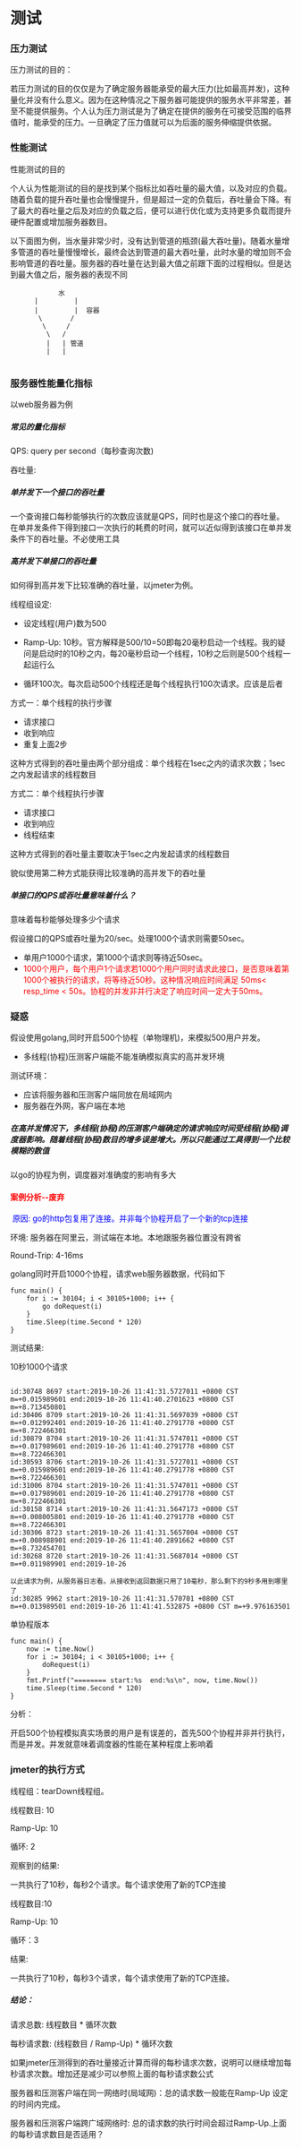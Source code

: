 # 测试

### 压力测试

压力测试的目的：

若压力测试的目的仅仅是为了确定服务器能承受的最大压力(比如最高并发)，这种量化并没有什么意义。因为在这种情况之下服务器可能提供的服务水平非常差，甚至不能提供服务。个人认为压力测试是为了确定在提供的服务在可接受范围的临界值时，能承受的压力。一旦确定了压力值就可以为后面的服务伸缩提供依据。



### 性能测试

性能测试的目的

个人认为性能测试的目的是找到某个指标比如吞吐量的最大值，以及对应的负载。随着负载的提升吞吐量也会慢慢提升，但是超过一定的负载后，吞吐量会下降。有了最大的吞吐量之后及对应的负载之后，便可以进行优化或为支持更多负载而提升硬件配置或增加服务器数目。

以下面图为例，当水量非常少时，没有达到管道的瓶颈(最大吞吐量)。随着水量增多管道的吞吐量慢慢增长，最终会达到管道的最大吞吐量，此时水量的增加则不会影响管道的吞吐量。服务器的吞吐量在达到最大值之前跟下面的过程相似。但是达到最大值之后，服务器的表现不同

~~~
			水
      |			|
	  |         |  容器
	   \	   /
		\     /
 		 \   /
 		 |   | 管道
 		 |   |
 
~~~



### 服务器性能量化指标

以web服务器为例

##### 常见的量化指标

QPS: query per second（每秒查询次数)

吞吐量:



##### 单并发下一个接口的吞吐量

一个查询接口每秒能够执行的次数应该就是QPS，同时也是这个接口的吞吐量。在单并发条件下得到接口一次执行的耗费的时间，就可以近似得到该接口在单并发条件下的吞吐量。不必使用工具

##### 高并发下单接口的吞吐量

如何得到高并发下比较准确的吞吐量，以jmeter为例。

线程组设定:

* 设定线程(用户)数为500

* Ramp-Up: 10秒。官方解释是500/10=50即每20毫秒启动一个线程。我的疑问是启动时的10秒之内，每20毫秒启动一个线程，10秒之后则是500个线程一起运行么
* 循环100次。每次启动500个线程还是每个线程执行100次请求。应该是后者

方式一：单个线程的执行步骤

* 请求接口
* 收到响应
* 重复上面2步

这种方式得到的吞吐量由两个部分组成：单个线程在1sec之内的请求次数；1sec之内发起请求的线程数目

方式二：单个线程执行步骤

* 请求接口
* 收到响应
* 线程结束

这种方式得到的吞吐量主要取决于1sec之内发起请求的线程数目

貌似使用第二种方式能获得比较准确的高并发下的吞吐量



##### 单接口的QPS或吞吐量意味着什么？

意味着每秒能够处理多少个请求

假设接口的QPS或吞吐量为20/sec。处理1000个请求则需要50sec。

* 单用户1000个请求，第1000个请求则等待近50sec。
* <font color="red">1000个用户，每个用户1个请求若1000个用户同时请求此接口，是否意味着第1000个被执行的请求，将等待近50秒。这种情况响应时间满足 50ms< resp_time < 50s。协程的并发非并行决定了响应时间一定大于50ms。 </font>






### 疑惑

假设使用golang,同时开启500个协程（单物理机)，来模拟500用户并发。

* 多线程(协程)压测客户端能不能准确模拟真实的高并发环境



测试环境：

* 应该将服务器和压测客户端同放在局域网内
* 服务器在外网，客户端在本地

##### 在高并发情况下，多线程(协程)的压测客户端确定的请求响应时间受线程(协程)调度器影响。随着线程(协程)数目的增多误差增大。所以只能通过工具得到一个比较模糊的数值

以go的协程为例，调度器对准确度的影响有多大

#### <font color="red">案例分析--废弃</font>

<font color="blue"> 原因: go的http包复用了连接。并非每个协程开启了一个新的tcp连接</font>

环境: 服务器在阿里云，测试端在本地。本地跟服务器位置没有跨省

Round-Trip: 4-16ms

golang同时开启1000个协程，请求web服务器数据，代码如下

~~~golang
func main() {
	for i := 30104; i < 30105+1000; i++ {
		go doRequest(i)
	}
	time.Sleep(time.Second * 120)
}
~~~



测试结果:

10秒1000个请求

~~~

id:30748 8697 start:2019-10-26 11:41:31.5727011 +0800 CST m=+0.015989601 end:2019-10-26 11:41:40.2701623 +0800 CST m=+8.713450801
id:30406 8709 start:2019-10-26 11:41:31.5697039 +0800 CST m=+0.012992401 end:2019-10-26 11:41:40.2791778 +0800 CST m=+8.722466301
id:30879 8704 start:2019-10-26 11:41:31.5747011 +0800 CST m=+0.017989601 end:2019-10-26 11:41:40.2791778 +0800 CST m=+8.722466301
id:30593 8706 start:2019-10-26 11:41:31.5727011 +0800 CST m=+0.015989601 end:2019-10-26 11:41:40.2791778 +0800 CST m=+8.722466301
id:31006 8704 start:2019-10-26 11:41:31.5747011 +0800 CST m=+0.017989601 end:2019-10-26 11:41:40.2791778 +0800 CST m=+8.722466301
id:30158 8714 start:2019-10-26 11:41:31.5647173 +0800 CST m=+0.008005801 end:2019-10-26 11:41:40.2791778 +0800 CST m=+8.722466301
id:30306 8723 start:2019-10-26 11:41:31.5657004 +0800 CST m=+0.008988901 end:2019-10-26 11:41:40.2891662 +0800 CST m=+8.732454701
id:30268 8720 start:2019-10-26 11:41:31.5687014 +0800 CST m=+0.011989901 end:2019-10-26 

以此请求为例，从服务器日志看。从接收到返回数据只用了10毫秒，那么剩下的9秒多用到哪里了
id:30285 9962 start:2019-10-26 11:41:31.570701 +0800 CST m=+0.013989501 end:2019-10-26 11:41:41.532875 +0800 CST m=+9.976163501

~~~



单协程版本

~~~golang
func main() {
	now := time.Now()
	for i := 30104; i < 30105+1000; i++ {
		doRequest(i)
	}
	fmt.Printf("======== start:%s  end:%s\n", now, time.Now())
	time.Sleep(time.Second * 120)
}
~~~



分析：

开启500个协程模拟真实场景的用户是有误差的，首先500个协程并非并行执行，而是并发。并发就意味着调度器的性能在某种程度上影响着



### jmeter的执行方式

线程组：tearDown线程组。

线程数目: 10

Ramp-Up: 10

循环: 2

观察到的结果:

一共执行了10秒，每秒2个请求。每个请求使用了新的TCP连接

线程数目:10

Ramp-Up: 10

循环：3

结果:

一共执行了10秒，每秒3个请求，每个请求使用了新的TCP连接。

##### 结论：

请求总数: 线程数目 * 循环次数

每秒请求数:  (线程数目 / Ramp-Up) * 循环次数

如果jmeter压测得到的吞吐量接近计算而得的每秒请求次数，说明可以继续增加每秒请求次数。增加还是减少可以参照上面的每秒请求数公式

服务器和压测客户端在同一网络时(局域网)：总的请求数一般能在Ramp-Up 设定的时间内完成。

服务器和压测客户端跨广域网络时: 总的请求数的执行时间会超过Ramp-Up.上面的每秒请求数目是否适用？